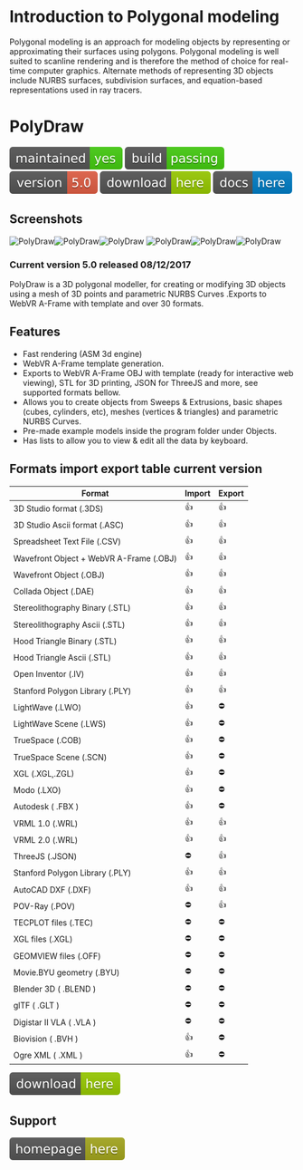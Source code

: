 # Introduction to Polygonal modeling 

Polygonal modeling is an approach for modeling objects by representing or approximating their surfaces using polygons. Polygonal modeling is well suited to scanline rendering and is therefore the method of choice for real-time computer graphics. Alternate methods of representing 3D objects include NURBS surfaces, subdivision surfaces, and equation-based representations used in ray tracers.

# PolyDraw

[![Maintenance](/images/2017.svg)]() [![Travis](/images/rust.svg)]()  [![You can download here.](/images/version-5.0-red.svg)](https://dl.orangedox.com/YYR2ih46hcVPtlG8lq?dl=1) [![You can download here.](/images/download-here-green.svg)](https://dl.orangedox.com/YYR2ih46hcVPtlG8lq?dl=1) [![Docs](/images/docs-here-blue.svg)](/docs/)

## Screenshots
![PolyDraw](https://raw.githubusercontent.com/ptsource/PolyDraw/master/images/20.png)![PolyDraw](https://raw.githubusercontent.com/ptsource/PolyDraw/master/images/21.png)![PolyDraw](https://raw.githubusercontent.com/ptsource/PolyDraw/master/images/22.png)
![PolyDraw](https://raw.githubusercontent.com/ptsource/PolyDraw/master/images/23.png)![PolyDraw](https://raw.githubusercontent.com/ptsource/PolyDraw/master/images/26.png)![PolyDraw](https://raw.githubusercontent.com/ptsource/PolyDraw/master/images/27.png)

### Current version 5.0 released 08/12/2017

PolyDraw is a 3D polygonal modeller, for creating or modifying 3D objects using a mesh of 3D points and parametric NURBS Curves .Exports to WebVR A-Frame with template and over 30 formats.

## Features 

* Fast rendering (ASM 3d engine)
* WebVR A-Frame template generation.
* Exports to WebVR A-Frame OBJ with template (ready for interactive web viewing), STL for 3D printing, JSON for ThreeJS and more, see supported formats bellow.
* Allows you to create objects from Sweeps & Extrusions, basic shapes (cubes, cylinders, etc), meshes (vertices & triangles) and parametric NURBS Curves.
* Pre-made example models inside the program folder under Objects. 
* Has lists to allow you to view & edit all the data by keyboard.

## Formats import export table current version

|Format  | Import | Export | 
| ------------- | ------------- | ------------- | 
| 3D Studio format  (.3DS) | :+1: | :+1: |  
| 3D Studio Ascii format (.ASC)  |  :+1:  |  :+1: | 
| Spreadsheet Text File (.CSV) |  :+1: |  :+1: | 
| Wavefront Object + WebVR A-Frame (.OBJ)  |  :+1:  |  :+1: | 
| Wavefront Object (.OBJ)  |  :+1:  |  :+1: | 
| Collada Object (.DAE)  |  :+1:  | :+1: | 
| Stereolithography Binary (.STL)  |  :+1:  |  :+1: | 
| Stereolithography Ascii (.STL)  |  :+1:  |  :+1: | 
| Hood Triangle Binary (.STL)  |  :+1:  |  :+1: | 
| Hood Triangle Ascii (.STL)  |  :+1:  |  :+1: |
| Open Inventor (.IV)  |  :+1:  |  :+1: |
| Stanford Polygon Library (.PLY)  |  :+1:  |  :+1: | 
| LightWave (.LWO)  |  :+1:  | :no_entry: | 
| LightWave Scene (.LWS)  |  :+1:  | :no_entry: | 
| TrueSpace (.COB)  |  :+1:  | :no_entry: | 
| TrueSpace Scene (.SCN)  |  :+1:  | :no_entry: | 
| XGL (.XGL,.ZGL)  |  :+1:  | :no_entry: | 
| Modo (.LXO)  |  :+1:  | :no_entry: | 
| Autodesk  ( .FBX )  |  :+1:  | :no_entry:  | 
| VRML 1.0 (.WRL)  |  :+1:  |  :+1: | 
| VRML 2.0 (.WRL)  |  :+1:  |  :+1: | 
| ThreeJS (.JSON)  | :no_entry:  |  :+1: | 
| Stanford Polygon Library (.PLY) | :+1:  |  :+1: | 
| AutoCAD DXF (.DXF) |  :+1:  |  :+1: | 
| POV-Ray (.POV) | :no_entry: |  :+1: | 
| TECPLOT files (.TEC) | :no_entry:  | :no_entry: | 
| XGL files (.XGL) | :no_entry:  | :no_entry: | 
| GEOMVIEW files (.OFF) | :no_entry:  | :no_entry: | 
| Movie.BYU geometry (.BYU) | :no_entry:  | :no_entry: | 
| Blender 3D ( .BLEND ) | :no_entry:  | :no_entry: | 
| glTF  ( .GLT ) | :no_entry:  | :no_entry: | 
| Digistar II VLA  ( .VLA )  | :no_entry:  | :no_entry: | 
| Biovision  ( .BVH )  | :+1:  | :no_entry: | 
| Ogre XML ( .XML )  | :+1:  | :no_entry: | 

[![You can download here.](/images/download-here-green.svg)](https://dl.orangedox.com/YYR2ih46hcVPtlG8lq?dl=1)

## Support

[![Visit homepage.](/images/homepage-here-yellowgreen.svg)](https://www.facebook.com/www.ptsource.eu/)
